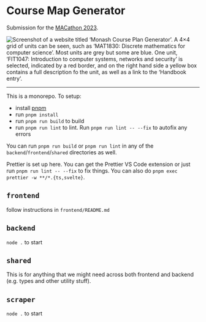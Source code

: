 # Course Map Generator

Submission for the [MACathon 2023](https://macathon.framer.website/).

![Screenshot of a website titled ‘Monash Course Plan Generator’. A 4×4 grid of units can be seen, such as ‘MAT1830: Discrete mathematics for computer science’. Most units are grey but some are blue. One unit, ‘FIT1047: Introduction to computer systems, networks and security’ is selected, indicated by a red border, and on the right hand side a yellow box contains a full description fo the unit, as well as a link to the ‘Handbook entry’.](https://d112y698adiu2z.cloudfront.net/photos/production/software_photos/002/580/922/datas/original.png)

---

This is a monorepo. To setup:

- install [pnpm](https://pnpm.io/)
- run `pnpm install`
- run `pnpm run build` to build
- run `pnpm run lint` to lint. Run `pnpm run lint -- --fix` to autofix any errors

You can run `pnpm run build` or `pnpm run lint` in any of the `backend`/`frontend`/`shared` directories as well.

Prettier is set up here. You can get the Prettier VS Code extension or just run `pnpm run lint -- --fix` to fix things. You can also do `pnpm exec prettier -w **/*.{ts,svelte}`.

## `frontend`

follow instructions in `frontend/README.md`

## `backend`

`node .` to start

## `shared`

This is for anything that we might need across both frontend and backend (e.g. types and other utility stuff).

## `scraper`

`node .` to start
